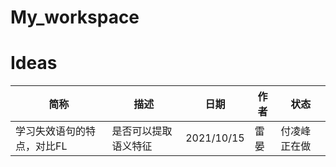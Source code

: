 # My_workspace
# Ideas

| 简称               | 描述                                                         | 日期       | 作者 | 状态         |
| ------------------ | ------------------------------------------------------------ | ---------- | ---- | ------------ |
| 学习失效语句的特点，对比FL    | 是否可以提取语义特征 | 2021/10/15 | 雷晏 | 付凌峰正在做 |
